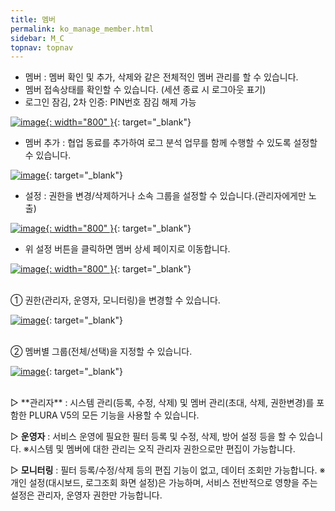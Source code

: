 ```yaml
---
title: 멤버
permalink: ko_manage_member.html
sidebar: M_C
topnav: topnav
---
```


- 멤버 : 멤버 확인 및 추가, 삭제와 같은 전체적인 멤버 관리를 할 수 있습니다.
- 멤버 접속상태를 확인할 수 있습니다. (세션 종료 시 로그아웃 표기)
- 로그인 잠김, 2차 인증: PIN번호 잠김 해제 가능

 [![image](/docs/images/Manual/common/manage/member/1.png){: width="800" }](/docs/images/Manual/common/manage/member/1.png){: target="_blank"}

- 멤버 추가 : 협업 동료를 추가하여 로그 분석 업무를 함께 수행할 수 있도록 설정할 수 있습니다.

 [![image](/docs/images/Manual/common/manage/member/2.png)](/docs/images/Manual/common/manage/member/2.png){: target="_blank"}

- 설정 : 권한을 변경/삭제하거나 소속 그룹을 설정할 수 있습니다.(관리자에게만 노출)

 [![image](/docs/images/Manual/common/manage/member/3.png){: width="800" }](/docs/images/Manual/common/manage/member/3.png){: target="_blank"}

- 위 설정 버튼을 클릭하면 멤버 상세 페이지로 이동합니다.

 [![image](/docs/images/Manual/common/manage/member/4.png){: width="800" }](/docs/images/Manual/common/manage/member/4.png){: target="_blank"}

<br />
① 권한(관리자, 운영자, 모니터링)을 변경할 수 있습니다.

 [![image](/docs/images/Manual/common/manage/member/5.png)](/docs/images/Manual/common/manage/member/5.png){: target="_blank"}

<br />
② 멤버별 그룹(전체/선택)을 지정할 수 있습니다.

 [![image](/docs/images/Manual/common/manage/member/6.png)](/docs/images/Manual/common/manage/member/6.png){: target="_blank"}

<br />
▷ **관리자** : 시스템 관리(등록, 수정, 삭제) 및 멤버 관리(초대, 삭제, 권한변경)를 포함한 PLURA V5의 모든 기능을 사용할 수 있습니다.

▷ **운영자** : 서비스 운영에 필요한 필터 등록 및 수정, 삭제, 방어 설정 등을 할 수 있습니다.
※시스템 및 멤버에 대한 관리는 오직 관리자 권한으로만 편집이 가능합니다.

▷ **모니터링** : 필터 등록/수정/삭제 등의 편집 기능이 없고, 데이터 조회만 가능합니다.
※개인 설정(대시보드, 로그조회 화면 설정)은 가능하며, 서비스 전반적으로 영향을 주는 설정은 관리자, 운영자 권한만 가능합니다.